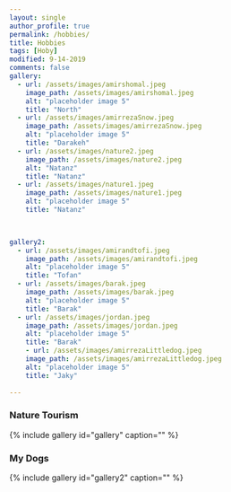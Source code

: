 ```yaml
---
layout: single
author_profile: true
permalink: /hobbies/
title: Hobbies
tags: [Hoby]
modified: 9-14-2019
comments: false
gallery:
  - url: /assets/images/amirshomal.jpeg
    image_path: /assets/images/amirshomal.jpeg
    alt: "placeholder image 5"
    title: "North"   
  - url: /assets/images/amirrezaSnow.jpeg 
    image_path: /assets/images/amirrezaSnow.jpeg
    alt: "placeholder image 5"
    title: "Darakeh" 
  - url: /assets/images/nature2.jpeg
    image_path: /assets/images/nature2.jpeg
    alt: "Natanz"
    title: "Natanz"
  - url: /assets/images/nature1.jpeg 
    image_path: /assets/images/nature1.jpeg
    alt: "placeholder image 5"
    title: "Natanz" 


    
gallery2:
  - url: /assets/images/amirandtofi.jpeg
    image_path: /assets/images/amirandtofi.jpeg
    alt: "placeholder image 5"
    title: "Tofan"   
  - url: /assets/images/barak.jpeg
    image_path: /assets/images/barak.jpeg
    alt: "placeholder image 5"
    title: "Barak"   
  - url: /assets/images/jordan.jpeg
    image_path: /assets/images/jordan.jpeg
    alt: "placeholder image 5"
    title: "Barak" 
    - url: /assets/images/amirrezaLittledog.jpeg
    image_path: /assets/images/amirrezaLittledog.jpeg
    alt: "placeholder image 5"
    title: "Jaky"  
    
---
```

<!-- * [football](https://ro.pinterest.com/ivladoi/fotball/)
<br><br> -->
### Nature Tourism
{% include gallery id="gallery" caption="" %}
### My Dogs
{% include gallery id="gallery2" caption="" %}